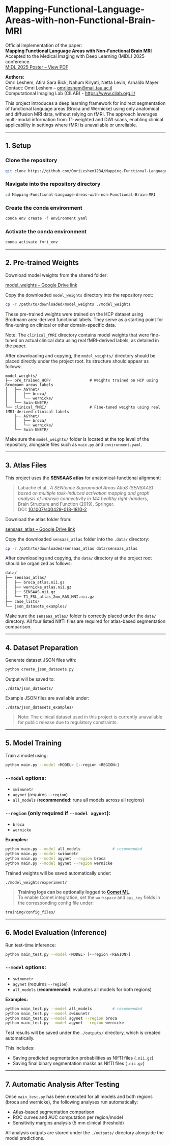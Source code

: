 # Mapping-Functional-Language-Areas-with-non-Functional-Brain-MRI

Official implementation of the paper:  
**Mapping Functional Language Areas with Non-Functional Brain MRI**  
Accepted to the Medical Imaging with Deep Learning (MIDL) 2025 conference.  
[MIDL 2025 Poster – View PDF](https://drive.google.com/file/d/1BV-uFkacYl5Dyn3DHONqhL6lQTMt1p3F/view?usp=sharing)

**Authors:**  
Omri Leshem, Atira Sara Bick, Nahum Kiryati, Netta Levin, Arnaldo Mayer  
Contact: Omri Leshem – omrileshem@mail.tau.ac.il  
Computational Imaging Lab (CILAB) - https://www.cilab.org.il/

This project introduces a deep learning framework for indirect segmentation of functional language areas (Broca and Wernicke) using only anatomical and diffusion MRI data, without relying on fMRI. The approach leverages multi-modal information from T1-weighted and DWI scans, enabling clinical applicability in settings where fMRI is unavailable or unreliable.

---

## 1. Setup

### Clone the repository
```bash
git clone https://github.com/OmriLeshem1234/Mapping-Functional-Language-Areas-with-non-Functional-Brain-MRI.git
```

### Navigate into the repository directory
```bash
cd Mapping-Functional-Language-Areas-with-non-Functional-Brain-MRI
```

### Create the conda environment
```bash
conda env create -f environment.yaml
```

### Activate the conda environment
```bash
conda activate fmri_env
```

---

## 2. Pre-trained Weights

Download model weights from the shared folder:

[model_weights – Google Drive link](https://drive.google.com/drive/u/4/folders/1NbgwwP-U-6f3rHkWj9JM_VY8gSa5uM97)

Copy the downloaded `model_weights` directory into the repository root:

```bash
cp -r /path/to/downloaded/model_weights ./model_weights
```

These pre-trained weights were trained on the HCP dataset using Brodmann area-derived functional labels. They serve as a starting point for fine-tuning on clinical or other domain-specific data.

Note: The `clinical_fMRI` directory contains model weights that were fine-tuned on actual clinical data using real fMRI-derived labels, as detailed in the paper.

After downloading and copying, the `model_weights/` directory should be placed directly under the project root. Its structure should appear as follows:

```
model_weights/                       
├── pre_trained_HCP/                 # Weights trained on HCP using Brodmann areas labels
│   ├── AGYnet/
│   │   ├── broca/
│   │   └── wernicke/
│   └── Swin-UNETR/
└── clinical_fMRI/                   # Fine-tuned weights using real fMRI-derived clinical labels
    ├── AGYnet/
    │   ├── broca/
    │   └── wernicke/
    └── Swin-UNETR/
```

Make sure the `model_weights/` folder is located at the top level of the repository, alongside files such as `main.py` and `environment.yaml`.

---

## 3. Atlas Files

This project uses the **SENSAAS atlas** for anatomical-functional alignment:

> Labache et al., *A SENtence Supramodal Areas AtlaS (SENSAAS) based on multiple task-induced activation mapping and graph analysis of intrinsic connectivity in 144 healthy right-handers*,  
> Brain Structure and Function (2019), Springer.  
> DOI: [10.1007/s00429-018-1810-2](https://doi.org/10.1007/s00429-018-1810-2)

Download the atlas folder from:

[sensaas_atlas – Google Drive link](https://drive.google.com/drive/folders/19r245NQPzGQSXtV6unnKmQanlooyhyfE?usp=drive_link)

Copy the downloaded `sensaas_atlas` folder into the `.data/` directory:

```bash
cp -r /path/to/downloaded/sensaas_atlas data/sensaas_atlas
```
After downloading and copying, the `data/` directory at the project root should be organized as follows:

```bash
data/
├── sensaas_atlas/
│   ├── broca_atlas.nii.gz
│   ├── wernicke_atlas.nii.gz
│   ├── SENSAAS.nii.gz
│   └── T1_FSL_atlas_2mm_RAS_MNI.nii.gz
├── case_lists/
└── json_datasets_examples/
```

Make sure the `sensaas_atlas/` folder is correctly placed under the `data/` directory. All four listed NIfTI files are required for atlas-based segmentation comparison.

---

## 4. Dataset Preparation

Generate dataset JSON files with:

```bash
python create_json_datasets.py
```

Output will be saved to:

```
./data/json_datasets/
```

Example JSON files are available under:

```
./data/json_datasets_examples/
```

> Note: The clinical dataset used in this project is currently unavailable for public release due to regulatory constraints.

---

## 5. Model Training

Train a model using:

```bash
python main.py --model <MODEL> [--region <REGION>]
```

### `--model` options:
- `swinunetr`
- `agynet` (requires `--region`)
- `all_models` (**recommended**: runs all models across all regions)

### `--region` (only required if `--model agynet`):
- `broca`
- `wernicke`

**Examples:**

```bash
python main.py --model all_models              # recommended
python main.py --model swinunetr
python main.py --model agynet --region broca
python main.py --model agynet --region wernicke
```

Trained weights will be saved automatically under:

```
./model_weights/experiment/
```

> **Training logs can be optionally logged to [Comet ML](https://www.comet.com/)**.  
> To enable Comet integration, set the `workspace` and `api_key` fields in the corresponding config file under:

```
training/config_files/
```

---

## 6. Model Evaluation (Inference)

Run test-time inference:

```bash
python main_test.py --model <MODEL> [--region <REGION>]
```

### `--model` options:
- `swinunetr`
- `agynet` (requires `--region`)
- `all_models` (**recommended**: evaluates all models for both regions)

**Examples:**

```bash
python main_test.py --model all_models         # recommended
python main_test.py --model swinunetr
python main_test.py --model agynet --region broca
python main_test.py --model agynet --region wernicke
```

Test results will be saved under the `./outputs/` directory, which is created automatically.

This includes:
- Saving predicted segmentation probabilities as NIfTI files (`.nii.gz`)
- Saving final binary segmentation masks as NIfTI files (`.nii.gz`)


---

## 7. Automatic Analysis After Testing

Once `main_test.py` has been executed for all models and both regions (broca and wernicke), the following analyses run automatically:

- Atlas-based segmentation comparison
- ROC curves and AUC computation per region/model
- Sensitivity margins analysis (5 mm clinical threshold)

All analysis outputs are stored under the `./outputs/` directory alongside the model predictions.

